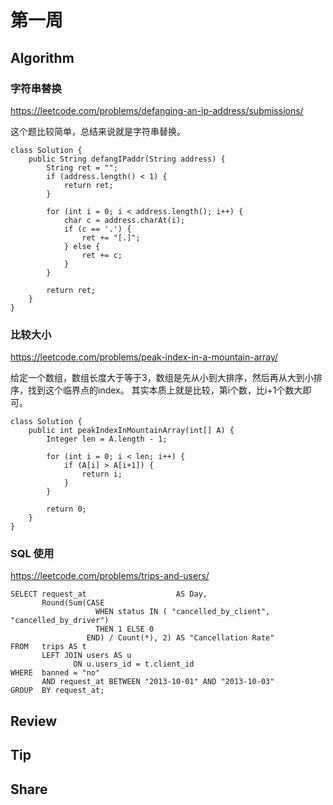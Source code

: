 # 第一周

## Algorithm

### 字符串替换
https://leetcode.com/problems/defanging-an-ip-address/submissions/

这个题比较简单，总结来说就是字符串替换。

```
class Solution {
    public String defangIPaddr(String address) {
        String ret = "";
        if (address.length() < 1) {
            return ret;
        }

        for (int i = 0; i < address.length(); i++) {
            char c = address.charAt(i);
            if (c == '.') {
                ret += "[.]";
            } else {
                ret += c;
            }
        }

        return ret;
    }
}
```

### 比较大小
https://leetcode.com/problems/peak-index-in-a-mountain-array/

给定一个数组，数组长度大于等于3，数组是先从小到大排序，然后再从大到小排序，找到这个临界点的index。
其实本质上就是比较，第i个数，比i+1个数大即可。
```
class Solution {
    public int peakIndexInMountainArray(int[] A) {
        Integer len = A.length - 1;

        for (int i = 0; i < len; i++) {
            if (A[i] > A[i+1]) {
                return i;
            }
        }

        return 0;
    }
}
```

### SQL 使用
https://leetcode.com/problems/trips-and-users/

```
SELECT request_at                    AS Day,
       Round(Sum(CASE
                   WHEN status IN ( "cancelled_by_client", "cancelled_by_driver")
                   THEN 1 ELSE 0
                 END) / Count(*), 2) AS "Cancellation Rate"
FROM   trips AS t
       LEFT JOIN users AS u
              ON u.users_id = t.client_id
WHERE  banned = "no"
       AND request_at BETWEEN "2013-10-01" AND "2013-10-03"
GROUP  BY request_at;
```

## Review

## Tip

## Share
